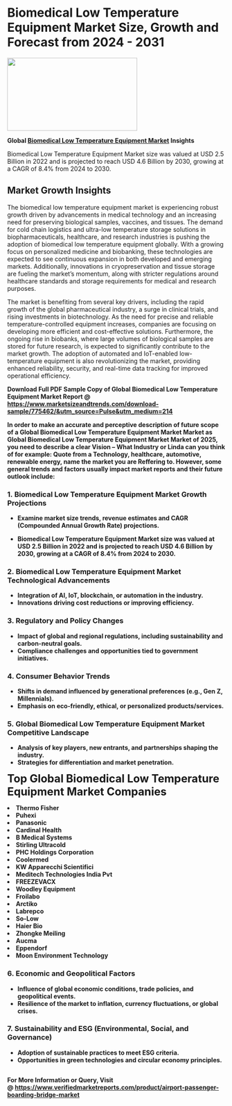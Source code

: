 <H1>Biomedical Low Temperature Equipment Market Size, Growth and Forecast from 2024 - 2031</H1><img class="aligncenter size-medium wp-image-584254" src="https://thirdeyenews.in/wp-content/uploads/2024/09/Global-Market-Research-300x168.jpeg" alt="" width="300" height="168" /><p><strong>Global&nbsp;<a href="https://www.marketsizeandtrends.com/download-sample/775462/&amp;utm_source=Pulse&amp;utm_medium=214">Biomedical Low Temperature Equipment Market</a> Insights</strong></p><p>Biomedical Low Temperature Equipment Market size was valued at USD 2.5 Billion in 2022 and is projected to reach USD 4.6 Billion by 2030, growing at a CAGR of 8.4% from 2024 to 2030.</p><p><h2>Market Growth Insights</h2> <p>The biomedical low temperature equipment market is experiencing robust growth driven by advancements in medical technology and an increasing need for preserving biological samples, vaccines, and tissues. The demand for cold chain logistics and ultra-low temperature storage solutions in biopharmaceuticals, healthcare, and research industries is pushing the adoption of biomedical low temperature equipment globally. With a growing focus on personalized medicine and biobanking, these technologies are expected to see continuous expansion in both developed and emerging markets. Additionally, innovations in cryopreservation and tissue storage are fueling the market’s momentum, along with stricter regulations around healthcare standards and storage requirements for medical and research purposes.</p> <p><strong></strong></p> <p>The market is benefiting from several key drivers, including the rapid growth of the global pharmaceutical industry, a surge in clinical trials, and rising investments in biotechnology. As the need for precise and reliable temperature-controlled equipment increases, companies are focusing on developing more efficient and cost-effective solutions. Furthermore, the ongoing rise in biobanks, where large volumes of biological samples are stored for future research, is expected to significantly contribute to the market growth. The adoption of automated and IoT-enabled low-temperature equipment is also revolutionizing the market, providing enhanced reliability, security, and real-time data tracking for improved operational efficiency.</p> <p><strong></p><p><span class=""><strong>Download Full PDF Sample Copy of Global Biomedical Low Temperature Equipment Market Report</strong> @ <a href="https://www.marketsizeandtrends.com/download-sample/775462/&amp;utm_source=Pulse&amp;utm_medium=214" target="_blank">https://www.marketsizeandtrends.com/download-sample/775462/&amp;utm_source=Pulse&amp;utm_medium=214</a></span></p><p>In order to make an accurate and perceptive description of future scope of a Global&nbsp;Biomedical Low Temperature Equipment Market Market as Global&nbsp;Biomedical Low Temperature Equipment Market Market of 2025, you need to describe a clear Vision &ndash; What Industry or Linda can you think of for example: Quote from a Technology, healthcare, automotive, renewable energy, name the market you are Reffering to. However, some general trends and factors usually impact market reports and their future outlook include:</p><h3>1.&nbsp;<strong>Biomedical Low Temperature Equipment Market Growth Projections</strong></h3><ul><li>Examine market size trends, revenue estimates and CAGR (Compounded Annual Growth Rate) projections.</li><li><p>Biomedical Low Temperature Equipment Market size was valued at USD 2.5 Billion in 2022 and is projected to reach USD 4.6 Billion by 2030, growing at a CAGR of 8.4% from 2024 to 2030.</p></li></ul><h3>2.&nbsp;<strong>Biomedical Low Temperature Equipment Market Technological Advancements</strong></h3><ul><li>Integration of AI, IoT, blockchain, or automation in the industry.</li><li>Innovations driving cost reductions or improving efficiency.</li></ul><h3>3.&nbsp;<strong>Regulatory and Policy Changes</strong></h3><ul><li>Impact of global and regional regulations, including sustainability and carbon-neutral goals.</li><li>Compliance challenges and opportunities tied to government initiatives.</li></ul><h3>4.&nbsp;<strong>Consumer Behavior Trends</strong></h3><ul><li>Shifts in demand influenced by generational preferences (e.g., Gen Z, Millennials).</li><li>Emphasis on eco-friendly, ethical, or personalized products/services.</li></ul><h3>5.&nbsp;<strong>Global Biomedical Low Temperature Equipment Market Competitive Landscape</strong></h3><ul><li>Analysis of key players, new entrants, and partnerships shaping the industry.</li><li>Strategies for differentiation and market penetration.</li></ul><p data-pm-slice="1 1 []"><span style="color: inherit; font-family: inherit; font-size: 25px;">Top Global Biomedical Low Temperature Equipment Market Companies</span></p><div class="" data-test-id=""><p><li>Thermo Fisher</li><li> Puhexi</li><li> Panasonic</li><li> Cardinal Health</li><li> B Medical Systems</li><li> Stirling Ultracold</li><li> PHC Holdings Corporation</li><li> Coolermed</li><li> KW Apparecchi Scientifici</li><li> Meditech Technologies India Pvt</li><li> FREEZEVACX</li><li> Woodley Equipment</li><li> Froilabo</li><li> Arctiko</li><li> Labrepco</li><li> So-Low</li><li> Haier Bio</li><li> Zhongke Meiling</li><li> Aucma</li><li> Eppendorf</li><li> Moon Environment Technology</li></p></div><h3>6.&nbsp;<strong>Economic and Geopolitical Factors</strong></h3><ul><li>Influence of global economic conditions, trade policies, and geopolitical events.</li><li>Resilience of the market to inflation, currency fluctuations, or global crises.</li></ul><h3>7.&nbsp;<strong>Sustainability and ESG (Environmental, Social, and Governance)</strong></h3><ul><li>Adoption of sustainable practices to meet ESG criteria.</li><li>Opportunities in green technologies and circular economy principles.</li></ul><h2><strong style="font-size: 14px;">For More Information or Query, Visit @&nbsp;</strong><a style="background-color: #ffffff; font-size: 14px;" href="https://www.marketsizeandtrends.com/report/biomedical-low-temperature-equipment-market/" target="_blank">https://www.verifiedmarketreports.com/product/airport-passenger-boarding-bridge-market</a></h2>

